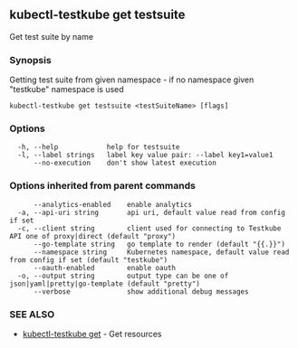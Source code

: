 ## kubectl-testkube get testsuite

Get test suite by name

### Synopsis

Getting test suite from given namespace - if no namespace given "testkube" namespace is used

```
kubectl-testkube get testsuite <testSuiteName> [flags]
```

### Options

```
  -h, --help            help for testsuite
  -l, --label strings   label key value pair: --label key1=value1
      --no-execution    don't show latest execution
```

### Options inherited from parent commands

```
      --analytics-enabled    enable analytics
  -a, --api-uri string       api uri, default value read from config if set
  -c, --client string        client used for connecting to Testkube API one of proxy|direct (default "proxy")
      --go-template string   go template to render (default "{{.}}")
      --namespace string     Kubernetes namespace, default value read from config if set (default "testkube")
      --oauth-enabled        enable oauth
  -o, --output string        output type can be one of json|yaml|pretty|go-template (default "pretty")
      --verbose              show additional debug messages
```

### SEE ALSO

* [kubectl-testkube get](kubectl-testkube_get.md)	 - Get resources

